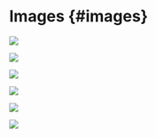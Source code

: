 # Images {#images}

![](bad.file.name.png)

![](811.strip.gif)

![](thisisagif.gif)

![](smile2.png)

![](thisisagif2.gif.gif)

![](smile.png.png)
